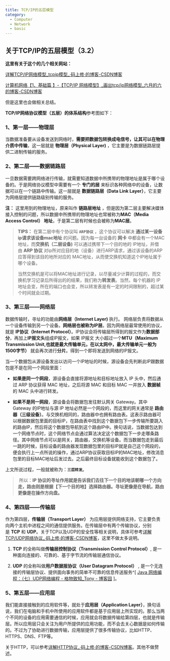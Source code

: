 ```yaml
---
title: TCP/IP的五层模型
category:
  - Computer
  - Network
  - basic
---
```


## 关于TCP/IP的五层模型（3.2）

**这里有关于这个的几个相关网站：**

[详解TCP/IP网络模型_tcpip模型_·码上修·的博客-CSDN博客](https://blog.csdn.net/wuyuhang0803/article/details/126305206)

[计算机网络【1、基础篇 】-【TCP/IP 网络模型】_画出tcp/ip网络模型_六月的六的博客-CSDN博客](https://blog.csdn.net/dearand/article/details/126135088)

但是这里也会做相关总结。

**TCP/IP网络协议模型（五层）的体系结构**参考图如下：

### 1、第一层——物理层

当数据准备要从设备发送到网络时，**需要把数据包转换成电信号，让其可以在物理介质中传输**，这一层就是 **物理层（Physical Layer)** ，它主要是为数据链路层提供二进制传输的服务。

### 2、第二层——数据链路层

一旦数据需要跨网络进行传输，就需要知道数据中所携带的物理地址是属于哪个设备的。于是网络协议模型中需要有一个 **专门的层** 来标识各种网络中的设备，让数据可以在一个链路中传输。这一层就是 **数据链路层（Data Link Layer）**，它主要为网络层提供链路级别传输的服务。

**注：** 这里用到的物理地址，原来叫作 **链路层地址** ，但是因为第二层主要解决媒体接入控制的问题，所以数据中所携带的物理地址也常被称为**MAC（Media Access Control） 地址**，于是第二层有时候也会被称为**MAC层**。

> **TIPS：** 在第二层中有个协议叫 **`ARP协议`** ，这个协议可以解决 **通过某一设备ip请求该设备mac地址** 的问题。因为每一台设备的 **网卡** 中都会有一个MAC地址，而**交换机（二层设备)** 可以通过携带下一个目的地的 IP地址，并借由 **ARP 协议** 对ip所对应目的地（设备）进行ARP请求，通过该设备的ARP应答得到该目的地所对应的 MAC地址，从而使交换机知道这个IP地址属于哪个设备。
>
> 当然交换机是可以将MAC地址进行记录，以尽量减少计算的过程的，而交换机学习记录后所得出的的结果，我们称为**转发表**。当然，每个机器的 IP 地址会变，所在的端口也会变，所以转发表是有一定的时间限制的，超过某个时间就会过期。

### 3、第三层——网络层

数据传输时，寻址的功能由**网络层（Internet Layer)** 执行。 网络层负责将数据从一个设备传输到另一个设备。**网络层也被称为IP层**。因为网络层最常使用的协议，就是 **IP协议（Internet Protocol）**。IP协议会将传输层所得到的报文作为**数据部分**，再加上**IP报文头**组成IP报文，如果 IP报文 大小超过一个**MTU（Maximum Transmission Unit,也就是最大传输单元，在以太网中，最大传输单元一般为1500字节）** 就会再次进行**分片**。得到一个即将发送到网络的IP报文。

当一个数据包从源设备发出以访问一个IP地址的时候，源设备会先判断此IP跟数据包是不是在同一个网段里面：

- **如果是同一个网段**，源设备会直接将源地址和目标地址放入 IP 头中，然后通过 ARP 协议获得 MAC 地址，之后将源 MAC 和目标 MAC 一并放入 **数据帧** 的 MAC 头中进行转发。

- **如果不是同一网段**，源设备会将数据包发往默认网关 Gateway。其中 Gateway 的IP地址与源 IP 地址必然是一个网段的，而这里的网关通常是 **路由器（三级设备）**。与交换机相同的，路由器中也拥有路由表。这表示路由器可以根据数据包里面的目标IP，在路由表中找到这个数据包下一步传输所要跳入的路由IP，然后将这个数据包导航到这个路由IP中。换句话说，当数据包达到一个网络节点时，这个网络节点会通过算法决定这个数据包下一步走哪条路径。其中网络节点可以是网关，路由器，交换机等设备。而当数据包走到最后一跳的时候，目标设备的路由器发现数据包里的目标IP就是自己这个网段的，便会执行上一点所说的操作，通过ARP协议获取目标IP的MAC地址，修改消息包里的目标MAC地址后发过去。之后最终目标设备就能收到这个数据包了。

上文所说过程，一般就被称为：**`三层转发`**。

> ​ 所以：**IP 协议的寻址作用就是告诉我们去往下一个目的地该朝哪一个方向走，路由则是根据【下一个目的地】选择路由器。寻址更像是在导航，路由更像是在操作方向盘。**

### 4、第四层——传输层

作为第四层，**传输层（Transport Layer）** 为应用层提供网络支持，它主要负责向两个主机中进程之间的通信提供服务。在传输层中有两个传输协议，分别是 **TCP** 和 **UDP**。关于TCP以及UDP的安全性等相关说明，具体可参考[详解TCP/UDP网络协议_·码上修·的博客-CSDN博客](https://wuyuhang.blog.csdn.net/article/details/126233895?spm=1001.2014.3001.5502)，这里不做太多说明。

1. **TCP** 的全称叫做**传输层控制协议（Transmission Control Protocol）**, 是一种面向连接的、可靠的、基于字节流的传输层通信协议。

2. **UDP** 的全称叫做**用户数据报协议（User Datagram Protocol）** , 是一个无连接的传输层协议、提供面向事务的简单不可靠的信息传送服务^[ [Java 网络编程：（七）UDP网络编程 - 格物致知_Tony - 博客园](https://www.cnblogs.com/niujifei/p/14878945.html) ]。

### 5、第五层——应用层

我们能直接接触到的应用软件等，就处于**应用层（Application Layer）**，换句话说，我们在电脑和手机中所使用的应用软件都是基于应用层上所实现的。那么当两个不同的设备的应用需要通信的时候，应用就会将数据传输给第四层，也就是传输层。所以应用层只会关注为用户所提供的应用功能，而不会去关心数据是如何传输的。不过为了协助进行数据传输，应用层提供了很多传输协议，比如HTTP、HTTPS、DNS、FTP等。

关于HTTP，可以参考[详解HTTP协议_·码上修·的博客-CSDN博客](https://wuyuhang.blog.csdn.net/article/details/126155792?spm=1001.2014.3001.5502)。其他不做赘述。
